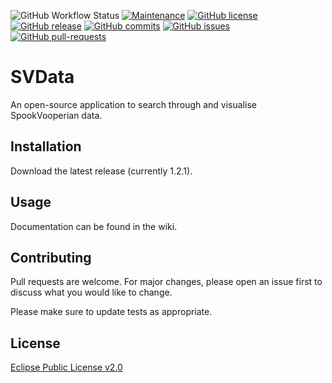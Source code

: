 ![GitHub Workflow Status](https://img.shields.io/github/workflow/status/actions/toolkit/toolkit-unit-tests)
[![Maintenance](https://img.shields.io/badge/Maintained%3F-yes-green.svg)](https://GitHub.com/asdiapotatisen/SVData/graphs/commit-activity)
[![GitHub license](https://img.shields.io/github/license/asdiapotatisen/SVData.svg)](https://github.com/asdiapotatisen/SVData/blob/master/LICENSE)
[![GitHub release](https://img.shields.io/github/release/asdiapotatisen/SVData.svg)](https://GitHub.com/asdiapotatisen/SVData/releases)
[![GitHub commits](https://img.shields.io/github/commits-since/asdiapotatisen/SVData/v1.0.0.svg)](https://GitHub.com/asdiapotatisen/SVData/commit/)
[![GitHub issues](https://img.shields.io/github/issues/asdiapotatisen/SVData.svg)](https://GitHub.com/asdiapotatisen/SVData/issues/)
[![GitHub pull-requests](https://img.shields.io/github/issues-pr/asdiapotatisen/SVData.svg)](https://GitHub.com/asdiapotatisen/SVData/pull/)

# SVData
An open-source application to search through and visualise SpookVooperian data.

## Installation

Download the latest release (currently 1.2.1).

## Usage

Documentation can be found in the wiki.

## Contributing
Pull requests are welcome. For major changes, please open an issue first to discuss what you would like to change.

Please make sure to update tests as appropriate.

## License
[Eclipse Public License v2.0](https://choosealicense.com/licenses/epl-2.0/)
